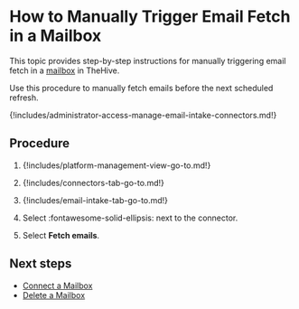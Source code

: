 # How to Manually Trigger Email Fetch in a Mailbox

This topic provides step-by-step instructions for manually triggering email fetch in a [mailbox](about-email-intake-connectors.md) in TheHive.

Use this procedure to manually fetch emails before the next scheduled refresh.

{!includes/administrator-access-manage-email-intake-connectors.md!}

<h2>Procedure</h2>

1. {!includes/platform-management-view-go-to.md!}

2. {!includes/connectors-tab-go-to.md!}

3. {!includes/email-intake-tab-go-to.md!}

4. Select :fontawesome-solid-ellipsis: next to the connector.

5. Select **Fetch emails**.

<h2>Next steps</h2>

* [Connect a Mailbox](connect-a-mailbox.md)
* [Delete a Mailbox](delete-a-mailbox-connection.md)